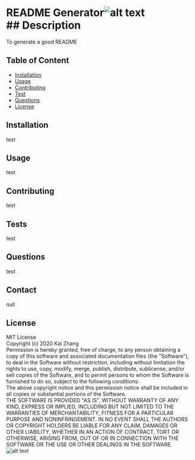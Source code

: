 # README Generator![alt text](https://travis-ci.org/zkdtc/README_generator.svg?branch=master)<br/> ## Description 
To generate a good README
## Table of Content 
 * [Installation](#installation)
 * [Usage](#usage)
 * [Contributing](#contributing)
 * [Test](#test)
 * [Questions](#questions) 
 * [License](#license) 
## Installation 
test
## Usage 
test
## Contributing 
test
## Tests 
 test
## Questions 
test
## Contact 
null
## License 
MIT License <br/> Copyright (c) 2020 Kai Zhang <br/> Permission is hereby granted, free of charge, to any person obtaining a copy of this software and associated documentation files (the "Software"), to deal in the Software without restriction, including without limitation the rights to use, copy, modify, merge, publish, distribute, sublicense, and/or sell copies of the Software, and to permit persons to whom the Software is furnished to do so, subject to the following conditions:<br/> The above copyright notice and this permission notice shall be included in all copies or substantial portions of the Software.<br/> THE SOFTWARE IS PROVIDED "AS IS", WITHOUT WARRANTY OF ANY KIND, EXPRESS OR IMPLIED, INCLUDING BUT NOT LIMITED TO THE WARRANTIES OF MERCHANTABILITY, FITNESS FOR A PARTICULAR PURPOSE AND NONINFRINGEMENT. IN NO EVENT SHALL THE AUTHORS OR COPYRIGHT HOLDERS BE LIABLE FOR ANY CLAIM, DAMAGES OR OTHER LIABILITY, WHETHER IN AN ACTION OF CONTRACT, TORT OR OTHERWISE, ARISING FROM, OUT OF OR IN CONNECTION WITH THE SOFTWARE OR THE USE OR OTHER DEALINGS IN THE SOFTWARE.<br/>![alt text](https://github.com/zkdtc.png)